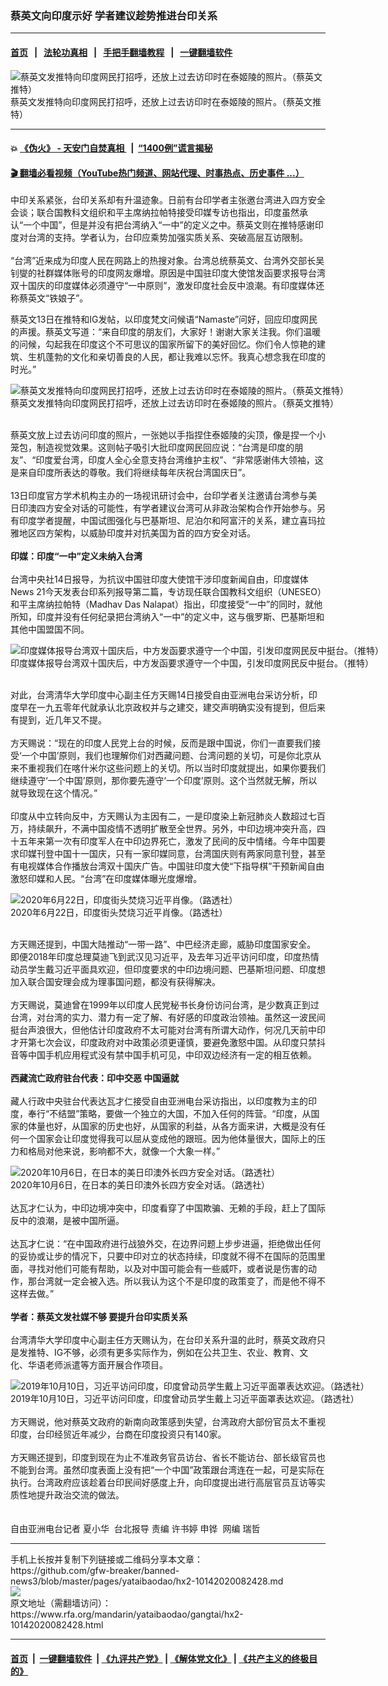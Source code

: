 ### 蔡英文向印度示好   学者建议趁势推进台印关系
------------------------

#### [首页](https://github.com/gfw-breaker/banned-news3/blob/master/README.md) &nbsp;&nbsp;|&nbsp;&nbsp; [法轮功真相](https://github.com/begood0513/basic/blob/master/README.md)  &nbsp;&nbsp;|&nbsp;&nbsp; [手把手翻墙教程](https://github.com/gfw-breaker/guides/wiki)  &nbsp;&nbsp;|&nbsp;&nbsp; [一键翻墙软件](https://github.com/gfw-breaker/nogfw/blob/master/README.md)  



<div id="headerimg">
 <img alt="蔡英文发推特向印度网民打招呼，还放上过去访印时在泰姬陵的照片。（蔡英文推特）" src="https://www.rfa.org/mandarin/yataibaodao/gangtai/hx2-10142020082428.html/1.jpg/@@images/cff94fe6-e6ae-4e05-a4db-05ae9db2a225.jpeg" title="蔡英文发推特向印度网民打招呼，还放上过去访印时在泰姬陵的照片。（蔡英文推特）"/>
 <div id="headerimgcontents">
  <div id="headerimgcaption">
   <span>
    蔡英文发推特向印度网民打招呼，还放上过去访印时在泰姬陵的照片。（蔡英文推特）
   </span>
   <!-- zoomattribute -->
  </div>
  <!-- headerimgcaption -->
 </div>
 <!-- headerimagecontents -->
</div>

<hr/>


#### 💥 [《伪火》 - 天安门自焚真相 ](http://158.247.195.190:10000/videos/blog/weihuo.html)&nbsp; |&nbsp; [“1400例”谎言揭秘  ](http://158.247.195.190:10000/videos/blog/jiexi1400.html)

#### [ 🎬  翻墙必看视频（YouTube热门频道、网站代理、时事热点、历史事件 ...）](https://github.com/gfw-breaker/links/blob/master/banned.md)

<div id="storytext">
 <div>
  <div class="slot_header">
  </div>
 </div>
 <p>
 </p>
 <p>
  中印关系紧张，台印关系却有升温迹象。日前有台印学者主张邀台湾进入四方安全会谈；联合国教科文组织和平主席纳拉帕特接受印媒专访也指出，印度虽然承认“一个中国”，但是并没有把台湾纳入“一中”的定义之中。蔡英文则在推特感谢印度对台湾的支持。学者认为，台印应乘势加强实质关系、突破高层互访限制。
  <br/>
  <br/>
  “台湾”近来成为印度人民在网路上的热搜对象。台湾总统蔡英文、台湾外交部长吴钊燮的社群媒体账号的印度网友爆增。原因是中国驻印度大使馆发函要求报导台湾双十国庆的印度媒体必须遵守“一中原则”，激发印度社会反中浪潮。有印度媒体还称蔡英文“铁娘子”。
 </p>
 <p>
 </p>
 <p>
 </p>
 <p>
  蔡英文13日在推特和IG发帖，以印度梵文问候语“Namaste”问好，回应印度网民的声援。蔡英文写道：“来自印度的朋友们，大家好！谢谢大家关注我。你们温暖的问候，勾起我在印度这个不可思议的国家所留下的美好回忆。你们令人惊艳的建筑、生机蓬勃的文化和亲切善良的人民，都让我难以忘怀。我真心想念我在印度的时光。”
 </p>
 <p>
 </p>
 <p>
  <div class="image-inline captioned" style="width:1200px;">
   <div style="width:1200px;">
    <img alt="蔡英文发推特向印度网民打招呼，还放上过去访印时在泰姬陵的照片。（蔡英文推特）" src="https://www.rfa.org/mandarin/yataibaodao/gangtai/hx2-10142020082428.html/2.png" title="蔡英文发推特向印度网民打招呼，还放上过去访印时在泰姬陵的照片。（蔡英文推特）"/>
   </div>
   <div class="image-caption">
    <span style="width:1200px;">
     蔡英文发推特向印度网民打招呼，还放上过去访印时在泰姬陵的照片。（蔡英文推特）
    </span>
    <span class="copyright">
    </span>
   </div>
  </div>
 </p>
 <p>
  <br/>
  蔡英文放上过去访问印度的照片，一张她以手指捏住泰姬陵的尖顶，像是捏一个小笼包，制造视觉效果。这则帖子吸引大批印度网民回应说：“台湾是印度的朋友”、“印度爱台湾，印度人全心全意支持台湾维护主权”、“非常感谢伟大领袖，这是来自印度所表达的尊敬。我们将继续每年庆祝台湾国庆日”。
  <br/>
  <br/>
  13日印度官方学术机构主办的一场视讯研讨会中，台印学者关注邀请台湾参与美日印澳四方安全对话的可能性，有学者建议台湾可从非政治架构合作开始参与。另有印度学者提醒，中国试图强化与巴基斯坦、尼泊尔和阿富汗的关系，建立喜玛拉雅地区四方架构，以威胁印度并对抗美国为首的四方安全对话。
  <br/>
  <br/>
  <b>
   印媒：印度“一中”定义未纳入台湾
  </b>
  <br/>
  <br/>
  台湾中央社14日报导，为抗议中国驻印度大使馆干涉印度新闻自由，印度媒体News 21今天发表台印系列报导第二篇，专访现任联合国教科文组织（UNESEO）和平主席纳拉帕特（Madhav Das Nalapat）指出，印度接受“一中”的同时，就他所知，印度并没有任何纪录把台湾纳入“一中”的定义中，这与俄罗斯、巴基斯坦和其他中国盟国不同。
 </p>
 <p>
 </p>
 <p>
  <div class="image-inline captioned" style="width:1579px;">
   <div style="width:1579px;">
    <img alt="印度媒体报导台湾双十国庆后，中方发函要求遵守一个中国，引发印度网民反中挺台。（推特）" src="https://www.rfa.org/mandarin/yataibaodao/gangtai/hx2-10142020082428.html/3-4.jpg" title="印度媒体报导台湾双十国庆后，中方发函要求遵守一个中国，引发印度网民反中挺台。（推特）"/>
   </div>
   <div class="image-caption">
    <span style="width:1579px;">
     印度媒体报导台湾双十国庆后，中方发函要求遵守一个中国，引发印度网民反中挺台。（推特）
    </span>
    <span class="copyright">
    </span>
   </div>
  </div>
 </p>
 <p>
  <br/>
  对此，台湾清华大学印度中心副主任方天赐14日接受自由亚洲电台采访分析，印度早在一九五零年代就承认北京政权并与之建交，建交声明确实没有提到，但后来有提到，近几年又不提。
  <br/>
  <br/>
  方天赐说：“现在的印度人民党上台的时候，反而是跟中国说，你们一直要我们接受‘一个中国’原则，我们也理解你们对西藏问题、台湾问题的关切，可是你北京从来不重视我们在喀什米尔这些问题上的关切。所以当时印度就提出，如果你要我们继续遵守‘一个中国’原则，那你要先遵守‘一个印度’原则。这个当然就无解，所以就导致现在这个情况。”
  <br/>
  <br/>
  印度从中立转向反中，方天赐认为主因有二，一是印度染上新冠肺炎人数超过七百万，持续飙升，不满中国疫情不透明扩散至全世界。另外，中印边境冲突升高，四十五年来第一次有印度军人在中印边界死亡，激发了民间的反中情绪。今年中国要求印媒刊登中国十一国庆，只有一家印媒同意，台湾国庆则有两家同意刊登，甚至有电视媒体合作播放台湾双十国庆广告。中国驻印度大使“下指导棋”干预新闻自由激怒印媒和人民。“台湾”在印度媒体曝光度爆增。
 </p>
 <p>
 </p>
 <p>
  <div class="image-inline captioned" style="width:1280px;">
   <div style="width:1280px;">
    <img alt="2020年6月22日，印度街头焚烧习近平肖像。（路透社）" src="https://www.rfa.org/mandarin/yataibaodao/gangtai/hx2-10142020082428.html/5.jpg" title="2020年6月22日，印度街头焚烧习近平肖像。（路透社）"/>
   </div>
   <div class="image-caption">
    <span style="width:1280px;">
     2020年6月22日，印度街头焚烧习近平肖像。（路透社）
    </span>
    <span class="copyright">
    </span>
   </div>
  </div>
 </p>
 <p>
  <br/>
  方天赐还提到，中国大陆推动“一带一路”、中巴经济走廊，威胁印度国家安全。 即便2018年印度总理莫迪飞到武汉见习近平，及去年习近平访问印度，印度热情动员学生戴习近平面具欢迎，但印度要求的中印边境问题、巴基斯坦问题、印度想加入联合国安理会成为理事国问题，都没有获得解决。
  <br/>
  <br/>
  方天赐说，莫迪曾在1999年以印度人民党秘书长身份访问台湾，是少数真正到过台湾，对台湾的实力、潜力有一定了解、有好感的印度政治领袖。虽然这一波民间挺台声浪很大，但他估计印度政府不太可能对台湾有所谓大动作，何况几天前中印才开第七次会议，印度政府对中政策必须更谨慎，要避免激怒中国。从印度只禁抖音等中国手机应用程式没有禁中国手机可见，中印双边经济有一定的相互依赖。
  <br/>
  <br/>
  <b>
   西藏流亡政府驻台代表：印中交恶 中国逼就
  </b>
  <br/>
  <br/>
  藏人行政中央驻台代表达瓦才仁接受自由亚洲电台采访指出，以印度教为主的印度，奉行“不结盟”策略，要做一个独立的大国，不加入任何的阵营。“印度，从国家的体量也好，从国家的历史也好，从国家的利益，从各方面来讲，大概是没有任何一个国家会让印度觉得我可以屈从变成他的跟班。因为他体量很大，国际上的压力和格局对他来说，影响都不大，就像一个大象一样。”
 </p>
 <p>
 </p>
 <p>
  <div class="image-inline captioned" style="width:1280px;">
   <div style="width:1280px;">
    <img alt="2020年10月6日，在日本的美日印澳外长四方安全对话。（路透社）" src="https://www.rfa.org/mandarin/yataibaodao/gangtai/hx2-10142020082428.html/6.jpg" title="2020年10月6日，在日本的美日印澳外长四方安全对话。（路透社）"/>
   </div>
   <div class="image-caption">
    <span style="width:1280px;">
     2020年10月6日，在日本的美日印澳外长四方安全对话。（路透社）
    </span>
    <span class="copyright">
    </span>
   </div>
  </div>
  <br/>
  达瓦才仁认为，中印边境冲突中，印度看穿了中国欺骗、无赖的手段，赶上了国际反中的浪潮，是被中国所逼。
  <br/>
  <br/>
  达瓦才仁说：“在中国政府进行战狼外交，在边界问题上步步进逼，拒绝做出任何的妥协或让步的情况下，只要中印对立的状态持续，印度就不得不在国际的范围里面，寻找对他们可能有帮助，以及对中国可能会有一些威吓，或者说是伤害的动作，那台湾就一定会被入选。所以我认为这个不是印度的政策变了，而是他不得不这样去做。”
  <br/>
  <br/>
  <b>
   学者：蔡英文发社媒不够 要提升台印实质关系
  </b>
  <br/>
  <br/>
  台湾清华大学印度中心副主任方天赐认为，在台印关系升温的此时，蔡英文政府只是发推特、IG不够，必须有更多实际作为，例如在公共卫生、农业、教育、文化、华语老师派遣等方面开展合作项目。
 </p>
 <p>
 </p>
 <p>
  <div class="image-inline captioned" style="width:1280px;">
   <div style="width:1280px;">
    <img alt="2019年10月10日，习近平访问印度，印度曾动员学生戴上习近平面罩表达欢迎。（路透社）" src="https://www.rfa.org/mandarin/yataibaodao/gangtai/hx2-10142020082428.html/8.jpeg" title="2019年10月10日，习近平访问印度，印度曾动员学生戴上习近平面罩表达欢迎。（路透社）"/>
   </div>
   <div class="image-caption">
    <span style="width:1280px;">
     2019年10月10日，习近平访问印度，印度曾动员学生戴上习近平面罩表达欢迎。（路透社）
    </span>
    <span class="copyright">
    </span>
   </div>
  </div>
  <br/>
  方天赐说，他对蔡英文政府的新南向政策感到失望，台湾政府大部份官员太不重视印度，台印经贸近年减少，台商在印度投资只有140家。
  <br/>
  <br/>
  方天赐还提到，印度到现在为止不准政务官员访台、省长不能访台、部长级官员也不能到台湾。虽然印度表面上没有把“一个中国”政策跟台湾连在一起，可是实际在执行。台湾政府应该趁着台印民间好感度上升，向印度提出进行高层官员互访等实质性地提升政治交流的做法。
  <br/>
  <br/>
  <br/>
  自由亚洲电台记者 夏小华  台北报导 责编 许书婷 申铧  网编 瑞哲
 </p>
</div>

<hr/>
手机上长按并复制下列链接或二维码分享本文章：<br/>
https://github.com/gfw-breaker/banned-news3/blob/master/pages/yataibaodao/hx2-10142020082428.md <br/>
<a href='https://github.com/gfw-breaker/banned-news3/blob/master/pages/yataibaodao/hx2-10142020082428.md'><img src='https://github.com/gfw-breaker/banned-news3/blob/master/pages/yataibaodao/hx2-10142020082428.md.png'/></a> <br/>
原文地址（需翻墙访问）：https://www.rfa.org/mandarin/yataibaodao/gangtai/hx2-10142020082428.html


------------------------
#### [首页](https://github.com/gfw-breaker/banned-news3/blob/master/README.md) &nbsp;|&nbsp; [一键翻墙软件](https://github.com/gfw-breaker/nogfw/blob/master/README.md) &nbsp;| [《九评共产党》](https://github.com/gfw-breaker/9ping.md/blob/master/README.md#九评之一评共产党是什么) | [《解体党文化》](https://github.com/gfw-breaker/jtdwh.md/blob/master/README.md) | [《共产主义的终极目的》](https://github.com/gfw-breaker/gczydzjmd.md/blob/master/README.md)


<img src='http://gfw-breaker.win/banned-news3/pages/yataibaodao/hx2-10142020082428.md' width='0px' height='0px'/>